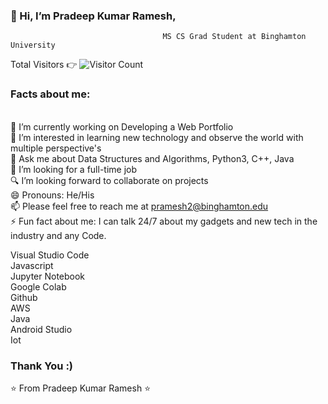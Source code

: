 
  ### 👋 Hi, I’m Pradeep Kumar Ramesh,      
                                 
                                      MS CS Grad Student at Binghamton University 
  
 

Total Visitors 👉  ![Visitor Count](https://profile-counter.glitch.me/PradeepKumarRamesh/count.svg)




### Facts about me:
\
🔭 I’m currently working on Developing a Web Portfolio\
👀 I’m interested in learning new technology and observe the world with multiple perspective's\
💬 Ask me about Data Structures and Algorithms, Python3, C++, Java\
💞️ I’m looking for a full-time job\
🔍 I’m looking forward to collaborate on projects\
😄 Pronouns: He/His\
📫 Please feel free to reach me at pramesh2@binghamton.edu\
⚡ Fun fact about me: I can talk 24/7 about my gadgets and new tech in the industry and any Code.

Visual Studio Code\
Javascript\
Jupyter Notebook\
Google Colab\
Github\
AWS\
Java\
Android Studio\
Iot

### Thank You :)

⭐️ From Pradeep Kumar Ramesh ⭐️
